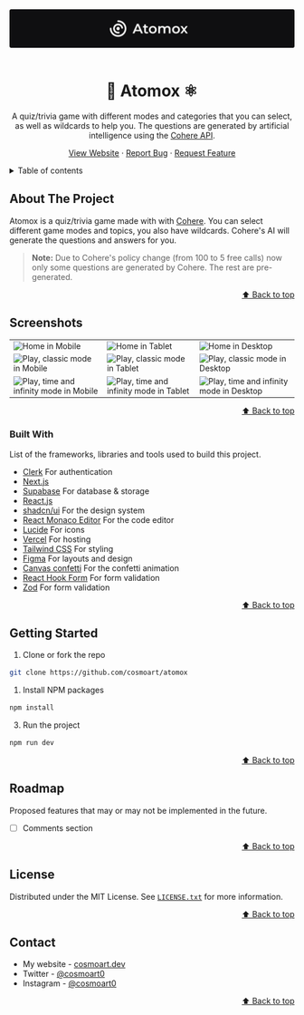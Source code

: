 <div id="top"></div>

<div align="center">
<a href="https://atomox.vercel.app"><img src="./readme/header.webp" alt="Atomox website preview" /></a>
<br/>
<br />

  # 🧬 Atomox ⚛️

A quiz/trivia game with different modes and categories that you can select, as well as wildcards to help you. The questions are generated by artificial intelligence using the [Cohere API](https://dashboard.cohere.ai/welcome/register).

  <a href="https://atomox.vercel.app">View Website</a>
  ·
  <a href="https://github.com/cosmoart/atomox/issues/new">Report Bug</a>
  ·
  <a href="https://github.com/cosmoart/atomox/issues/new">Request Feature</a>
</div>



<!-- TABLE OF CONTENTS -->
<details>
<summary>Table of contents</summary>

- [About The Project](#about-the-project)
- [Screenshots](#screenshots)
- [Built With](#built-with)
- [Getting Started](#getting-started)
- [Roadmap](#roadmap)
- [License](#license)
- [Contact](#contact)
</details>

<!-- ABOUT THE PROJECT -->
## About The Project

Atomox is a quiz/trivia game made with with [Cohere](https://cohere.ai). You can select different game modes and topics, you also have wildcards. Cohere's AI will generate the questions and answers for you.

> **Note:** Due to Cohere's policy change (from 100 to 5 free calls) now only some questions are generated by Cohere. The rest are pre-generated.

<p align="right"><a href="#top">⬆️ Back to top</a></p>


<!-- SCREENSHOTS -->
## Screenshots

<table>
    <tr>
      <td>
          <img src="./readme/home_mobile.webp" width="100%" title="Home in Mobile"  />
      </td>
      <td>
          <img src="./readme/home_tablet.webp" width="100%" title="Home in Tablet"/>
      </td>
      <td>
          <img src="./readme/home_desktop.webp" width="100%" title="Home in Desktop"/>
      </td>
    </tr>
        <tr>
      <td>
          <img src="./readme/play_classic_mobile.webp" width="100%" title="Play, classic mode in Mobile"  />
      </td>
      <td>
          <img src="./readme/play_classic_tablet.webp" width="100%" title="Play, classic mode in Tablet"/>
      </td>
      <td>
          <img src="./readme/play_classic_desktop.webp" width="100%" title="Play, classic mode in Desktop"/>
      </td>
    </tr>
    <tr>
      <td>
          <img src="./readme/play_time_mobile.webp" width="100%" title="Play, time and infinity mode in Mobile"  />
      </td>
      <td>
          <img src="./readme/play_time_tablet.webp" width="100%" title="Play, time and infinity mode in Tablet"/>
      </td>
      <td>
          <img src="./readme/play_time_desktop.webp" width="100%" title="Play, time and infinity mode in Desktop"/>
      </td>
    </tr>
</table>

<p align="right"><a href="#top">⬆️ Back to top</a></p>


### Built With

List of the frameworks, libraries and tools used to build this project.

* [Clerk](https://clerk.com/) For authentication
* [Next.js](https://nextjs.org/)
* [Supabase](https://supabase.com/) For database & storage
* [React.js](https://reactjs.org/)
* [shadcn/ui](https://ui.shadcn.com/) For the design system
* [React Monaco Editor](https://github.com/suren-atoyan/monaco-react) For the code editor
* [Lucide](https://lucide.dev/) For icons
* [Vercel](https://vercel.com/) For hosting
* [Tailwind CSS](https://tailwindcss.com/) For styling
* [Figma](https://www.figma.com/) For layouts and design
* [Canvas confetti](https://www.npmjs.com/package/canvas-confetti) For the confetti animation
* [React Hook Form](https://react-hook-form.com/) For form validation
* [Zod](https://zod.dev/) For form validation

<p align="right"><a href="#top">⬆️ Back to top</a></p>


<!-- GETTING STARTED -->
## Getting Started

1. Clone or fork the repo
```sh
git clone https://github.com/cosmoart/atomox
```
1. Install NPM packages
```sh
npm install
```
3. Run the project
```sh
npm run dev
```

<p align="right"><a href="#top">⬆️ Back to top</a></p>


<!-- ROADMAP -->
## Roadmap

Proposed features that may or may not be implemented in the future.

- [ ] Comments section

<p align="right"><a href="#top">⬆️ Back to top</a></p>

<!-- LICENSE -->
## License

Distributed under the MIT License. See [`LICENSE.txt`](https://github.com/cosmoart/atomox/blob/main/LICENCE) for more information.

<p align="right"><a href="#top">⬆️ Back to top</a></p>



<!-- CONTACT -->
## Contact

-   My website - [cosmoart.dev](https://cosmoart.dev)
-   Twitter - [@cosmoart0](https://twitter.com/cosmoart0)
-   Instagram - [@cosmoart0](https://www.instagram.com/cosmoart0/)

<p align="right"><a href="#top">⬆️ Back to top</a></p>